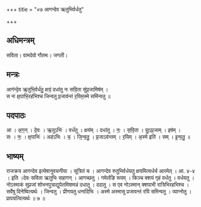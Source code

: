 +++
title = "०७ आगन्देव ऋतुभिर्वर्धतु"

+++
## अधिमन्त्रम्
सविता। वामदेवो गौतमः। जगती।

## मन्त्रः
आग॑न्दे॒व ऋ॒तुभि॒र्वर्ध॑तु॒ क्षयं॒ दधा॑तु नः सवि॒ता सु॑प्र॒जामिष॑म् ।  
स नः॑ क्ष॒पाभि॒रह॑भिश्च जिन्वतु प्र॒जाव॑न्तं र॒यिम॒स्मे समि॑न्वतु ॥

## पदपाठः
आ । अ॒ग॒न् । दे॒वः । ऋ॒तुऽभिः॑ । वर्ध॑तु । क्षय॑म् । दधा॑तु । नः॒ । स॒वि॒ता । सु॒ऽप्र॒जाम् । इष॑म् ।  
सः । नः॒ । क्ष॒पाभिः॑ । अह॑ऽभिः । च॒ । जि॒न्व॒तु॒ । प्र॒जाऽव॑न्तम् । र॒यिम् । अ॒स्मे इति॑ । सम् । इ॒न्व॒तु॒ ॥

## भाष्यम्
राजक्रय आगन्देव इत्येषानुवचनीया । सूत्रितं च । आगन्देव रुतुभिर्वर्धयतु क्षयमित्यर्धर्च आरमेत् । आ. ४-४ । इति ।देवः सविता ऋतुभिः सहागन् । आगच्छतु । गमेर्लङि रूपम् । किञ्च क्शयं गृहं वर्धतु । वर्धयतु । नोऽस्माकं सुप्रजां शोभनपुत्राद्युपेतमिशमन्नं दधातु । ददातु । स एव नोऽस्मान् क्शपाभी रात्रिभिरहभिश्च । सर्वेषु दिनेष्वित्यर्थः । जिन्वतु । प्रीणयतु धनादिभिः । अस्मे अस्मासु प्रजावन्तं रयिं समिन्वतु । व्याप्नोतु । प्रापयत्वित्यर्थः ॥ ७ ॥
